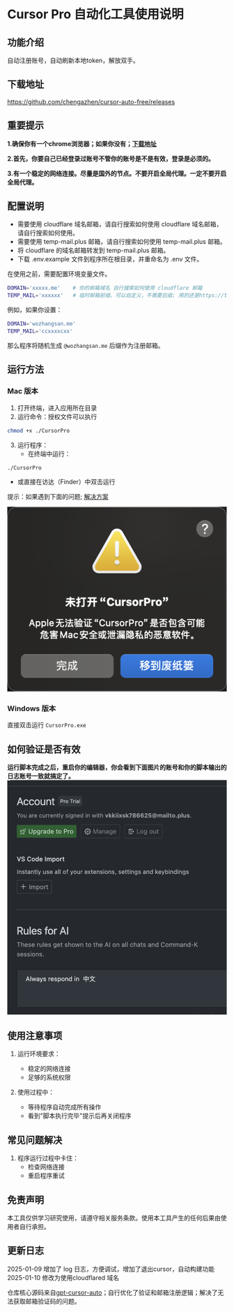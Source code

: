 # Cursor Pro 自动化工具使用说明

## 功能介绍
自动注册账号，自动刷新本地token，解放双手。

## 下载地址
https://github.com/chengazhen/cursor-auto-free/releases

## 重要提示
**1.确保你有一个chrome浏览器；如果你没有；[下载地址](https://www.google.com/intl/en_pk/chrome/)**

**2.首先，你要自己已经登录过账号不管你的账号是不是有效，登录是必须的。**

**3.有一个稳定的网络连接。尽量是国外的节点。不要开启全局代理。一定不要开启全局代理。**

## 配置说明

+ 需要使用 cloudflare 域名邮箱，请自行搜索如何使用 cloudflare 域名邮箱，请自行搜索如何使用。
+ 需要使用 temp-mail.plus 邮箱，请自行搜索如何使用 temp-mail.plus 邮箱。
+ 将 cloudflare 的域名邮箱转发到 temp-mail.plus 邮箱。
+ 下载 .env.example 文件到程序所在根目录，并重命名为 .env 文件。


在使用之前，需要配置环境变量文件。

```bash
DOMAIN='xxxxx.me'    # 你的邮箱域名 自行搜索如何使用 cloudflare 邮箱
TEMP_MAIL='xxxxxx'   # 临时邮箱前缀，可以自定义，不需要后缀; 用的还是https://tempmail.plus/zh/#! 的邮箱
```

例如，如果你设置：
```bash
DOMAIN='wozhangsan.me'
TEMP_MAIL='ccxxxxcxx'
```
那么程序将随机生成 `@wozhangsan.me` 后缀作为注册邮箱。


## 运行方法

### Mac 版本
1. 打开终端，进入应用所在目录
2. 运行命令：授权文件可以执行
```bash
chmod +x ./CursorPro
```
3. 运行程序：
   - 在终端中运行：
```bash
./CursorPro
```
   - 或直接在访达（Finder）中双击运行


提示：如果遇到下面的问题; [解决方案](https://sysin.org/blog/macos-if-crashes-when-opening/)


![image](./screen/c29ea438-ee74-4ba1-bbf6-25e622cdfad5.png)



### Windows 版本
直接双击运行 `CursorPro.exe`


## 如何验证是否有效
**运行脚本完成之后，重启你的编辑器，你会看到下面图片的账号和你的脚本输出的日志账号一致就搞定了。**
![image](./screen/截屏2025-01-04%2009.44.48.png)


## 使用注意事项

1. 运行环境要求：
   - 稳定的网络连接
   - 足够的系统权限

2. 使用过程中：
   - 等待程序自动完成所有操作
   - 看到"脚本执行完毕"提示后再关闭程序

## 常见问题解决

1. 程序运行过程中卡住：
   - 检查网络连接
   - 重启程序重试


## 免责声明
本工具仅供学习研究使用，请遵守相关服务条款。使用本工具产生的任何后果由使用者自行承担。

## 更新日志
2025-01-09 增加了 log 日志，方便调试，增加了退出cursor，自动构建功能
2025-01-10 修改为使用cloudflared 域名

仓库核心源码来自[gpt-cursor-auto](https://github.com/hmhm2022/gpt-cursor-auto)；自行优化了验证和邮箱注册逻辑；解决了无法获取邮箱验证码的问题。

